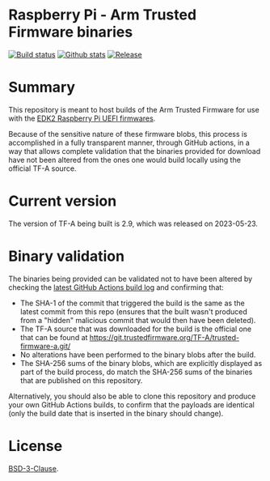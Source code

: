 Raspberry Pi - Arm Trusted Firmware binaries
============================================

[![Build status](https://img.shields.io/github/actions/workflow/status/pftf/pitf/build.yml?style=flat-square)](https://github.com/pftf/pitf/actions)
[![Github stats](https://img.shields.io/github/downloads/pbatard/pitf/total.svg?style=flat-square)](https://github.com/pbatard/pitf/releases)
[![Release](https://img.shields.io/github/release-pre/pftf/pitf?style=flat-square)](https://github.com/pftf/pitf/releases)

# Summary

This repository is meant to host builds of the Arm Trusted Firmware for use with
the [EDK2 Raspberry Pi UEFI firmwares](https://github.com/tianocore/edk2-platforms/tree/master/Platform/RaspberryPi).

Because of the sensitive nature of these firmware blobs, this process is
accomplished in a fully transparent manner, through GitHub actions, in a way that
allows complete validation that the binaries provided for download have not been
altered from the ones one would build locally using the official TF-A source. 

# Current version

The version of TF-A being built is 2.9, which was released on 2023-05-23.

# Binary validation

The binaries being provided can be validated not to have been altered by
checking the [latest GitHub Actions build log](https://github.com/pftf/pitf/actions)
and confirming that:

- The SHA-1 of the commit that triggered the build is the same as the latest
  commit from this repo (ensures that the built wasn't produced from a "hidden"
  malicious commit that would then have been deleted).
- The TF-A source that was downloaded for the build is the official one that can
  be found at https://git.trustedfirmware.org/TF-A/trusted-firmware-a.git/
- No alterations have been performed to the binary blobs after the build.
- The SHA-256 sums of the binary blobs, which are explicitly displayed as part
  of the build process, do match the SHA-256 sums of the binaries that are
  published on this repository.

Alternatively, you should also be able to clone this repository and produce your
own GitHub Actions builds, to confirm that the payloads are identical (only the
build date that is inserted in the binary should change).

# License

[BSD-3-Clause](https://git.trustedfirmware.org/TF-A/trusted-firmware-a.git/tree/docs/license.rst).
